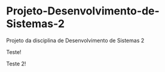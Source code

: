 # Projeto-Desenvolvimento-de-Sistemas-2
Projeto da disciplina de Desenvolvimento de Sistemas 2


Teste!

Teste 2!
